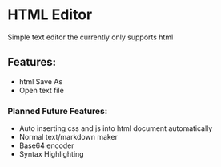 # HTML Editor
Simple text editor the currently only supports html
## Features:
- html Save As
- Open text file
### Planned Future Features:
- Auto inserting css and js into html document automatically
- Normal text/markdown maker
- Base64 encoder
- Syntax Highlighting
